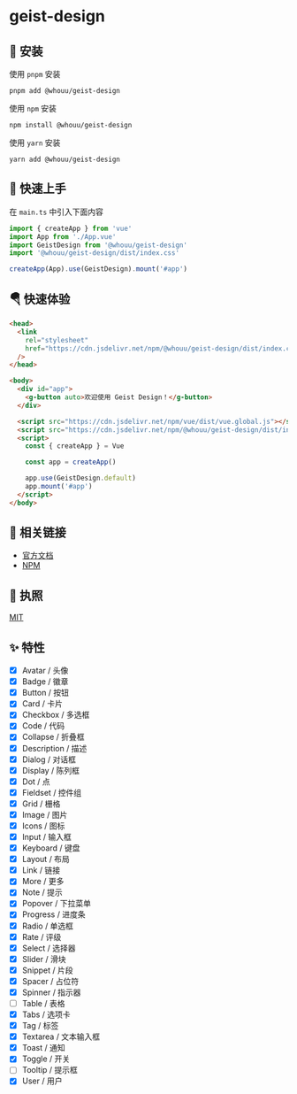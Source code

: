 # geist-design

## 🔑 安装

使用 `pnpm` 安装

```shell
pnpm add @whouu/geist-design
```

使用 `npm` 安装

```shell
npm install @whouu/geist-design
```

使用 `yarn` 安装

```shell
yarn add @whouu/geist-design
```

## 🎉 快速上手

在 `main.ts` 中引入下面内容

```ts
import { createApp } from 'vue'
import App from './App.vue'
import GeistDesign from '@whouu/geist-design'
import '@whouu/geist-design/dist/index.css'

createApp(App).use(GeistDesign).mount('#app')
```

## 🪂 快速体验

```html
<head>
  <link
    rel="stylesheet"
    href="https://cdn.jsdelivr.net/npm/@whouu/geist-design/dist/index.css"
  />
</head>

<body>
  <div id="app">
    <g-button auto>欢迎使用 Geist Design！</g-button>
  </div>

  <script src="https://cdn.jsdelivr.net/npm/vue/dist/vue.global.js"></script>
  <script src="https://cdn.jsdelivr.net/npm/@whouu/geist-design/dist/index.umd.js"></script>
  <script>
    const { createApp } = Vue

    const app = createApp()

    app.use(GeistDesign.default)
    app.mount('#app')
  </script>
</body>
```

## 🐳 相关链接

- [官方文档](https://geist-design.lovchun.com)
- [NPM](https://www.npmjs.com/package/@whouu/geist-design)

## 💬 执照

[MIT](https://github.com/PassionZale/geist-design/blob/main/LICENSE)

## ✨ 特性

- [x] Avatar / 头像
- [x] Badge / 徽章
- [x] Button / 按钮
- [x] Card / 卡片
- [x] Checkbox / 多选框
- [x] Code / 代码
- [x] Collapse / 折叠框
- [x] Description / 描述
- [x] Dialog / 对话框
- [x] Display / 陈列框
- [x] Dot / 点
- [x] Fieldset / 控件组
- [x] Grid / 栅格
- [x] Image / 图片
- [x] Icons / 图标
- [x] Input / 输入框
- [x] Keyboard / 键盘
- [x] Layout / 布局
- [x] Link / 链接
- [x] More / 更多
- [x] Note / 提示
- [x] Popover / 下拉菜单
- [x] Progress / 进度条
- [x] Radio / 单选框
- [x] Rate / 评级
- [x] Select / 选择器
- [x] Slider / 滑块
- [x] Snippet / 片段
- [x] Spacer / 占位符
- [x] Spinner / 指示器
- [ ] Table / 表格
- [x] Tabs / 选项卡
- [x] Tag / 标签
- [x] Textarea / 文本输入框
- [x] Toast / 通知
- [x] Toggle / 开关
- [ ] Tooltip / 提示框
- [x] User / 用户
